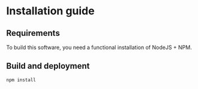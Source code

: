 # Installation guide

## Requirements

To build this software, you need a functional installation of NodeJS + NPM.

## Build and deployment

```
npm install
```